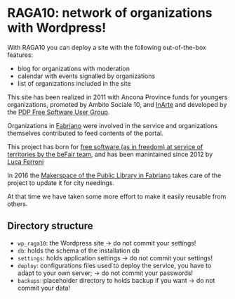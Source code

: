 # RAGA10: network of organizations with Wordpress!

With RAGA10 you can deploy a site with the following out-of-the-box features:

* blog for organizations with moderation
* calendar with events signalled by organizations
* list of organizations included in the site

This site has been realized in 2011 with Ancona Province funds for youngers organizations,
promoted by Ambito Sociale 10, and [InArte](http://inartefabriano.it) and developed by the [PDP Free Software User Group](http://pdp.linux.it).

Organizations in [Fabriano](http://comune.fabriano.gov.it) were involved in the service and
organizations themselves contributed to feed contents of the portal.

This project has born for [free software (as in freedom) at service of territories by the beFair team](http://www.befair.it),
and has been manintained since 2012 by [Luca Ferroni](http://www.lucaferroni.it)

In 2016 the [Makerspace of the Public Library in Fabriano](http://www.bibliofabriano.it)
takes care of the project to update it for city needings.

At that time we have taken some more effort to make it easily reusable from others.

## Directory structure

* `wp_raga10`: the Wordpress site -> do not commit your settings!
* `db`: holds the schema of the installation db
* `settings`: holds application settings -> do not commit your settings!
* `deploy`: configurations files used to deploy the service, you have to adapt to your own server; -> do not commit your passwords!
* `backups`: placeholder directory to holds backup if you want -> do not commit your data!

